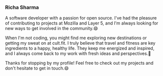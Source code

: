 ### Richa Sharma

<!--
**14Richa/14Richa** is a ✨ _special_ ✨ repository because its `README.md` (this file) appears on your GitHub profile.

Here are some ideas to get you started:

- 🔭 I’m currently working on ...
- 🌱 I’m currently learning ...
- 👯 I’m looking to collaborate on ...
- 🤔 I’m looking for help with ...
- 💬 Ask me about ...
- 📫 How to reach me: ...
- 😄 Pronouns: ...
- ⚡ Fun fact: ...
-->

A software developer with a passion for open source. I've had the pleasure of contributing to projects at Mozilla and Layer 5, and I'm always looking for new ways to get involved in the community.😄

When I'm not coding, you might find me exploring new destinations or getting my sweat on at cult.fit. I truly believe that travel and fitness are key ingredients to a happy, healthy life. They keep me energized and inspired, and I always come back to my work with fresh ideas and perspectives.🌱

Thanks for stopping by my profile! Feel free to check out my projects and don't hesitate to get in touch.😄
